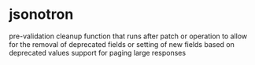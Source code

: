 jsonotron
=========
pre-validation cleanup function that runs after patch or operation
  to allow for the removal of deprecated fields or setting of new fields
  based on deprecated values
support for paging large responses